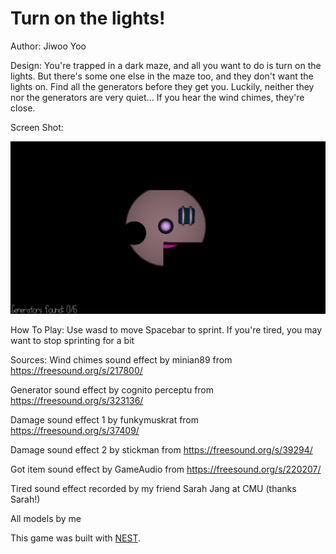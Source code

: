 # Turn on the lights!

Author: Jiwoo Yoo

Design: You're trapped in a dark maze, and all you want to do is turn on the lights.
But there's some one else in the maze too, and they don't want the lights on. Find
all the generators before they get you. Luckily, neither they nor the generators are
very quiet... If you hear the wind chimes, they're close.

Screen Shot:

![Screen Shot](screenshot.png)

How To Play:
Use wasd to move
Spacebar to sprint. If you're tired, you may want to stop sprinting for a bit

Sources: 
Wind chimes sound effect by minian89 from https://freesound.org/s/217800/

Generator sound effect by cognito perceptu from https://freesound.org/s/323136/

Damage sound effect 1 by funkymuskrat from https://freesound.org/s/37409/

Damage sound effect 2 by stickman from https://freesound.org/s/39294/

Got item sound effect by GameAudio from https://freesound.org/s/220207/

Tired sound effect recorded by my friend Sarah Jang at CMU (thanks Sarah!)

All models by me

This game was built with [NEST](NEST.md).

